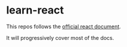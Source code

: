 # learn-react

This repos follows the [official react document](https://reactjs.org/docs).

It will progressively cover most of the docs. 
 
